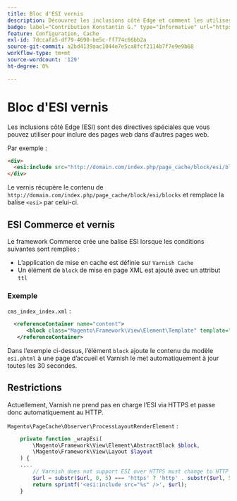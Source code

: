 ```yaml
---
title: Bloc d'ESI vernis
description: Découvrez les inclusions côté Edge et comment les utiliser pour incorporer des pages web.
badge: label="Contribution Konstantin G." type="Informative" url="https://github.com/goivvy" tooltip="Konstantin G."
feature: Configuration, Cache
exl-id: 7dccafa5-df79-4690-be5c-ff774c66bb2a
source-git-commit: a2bd4139aac1044e7e5ca8fcf2114b7f7e9e9b68
workflow-type: tm+mt
source-wordcount: '129'
ht-degree: 0%

---
```


# Bloc d&#39;ESI vernis

Les inclusions côté Edge (ESI) sont des directives spéciales que vous pouvez utiliser pour inclure des pages web dans d’autres pages web.

Par exemple :

```html
<div>
  <esi:include src="http://domain.com/index.php/page_cache/block/esi/blocks"/>
</div>
```

Le vernis récupère le contenu de `http://domain.com/index.php/page_cache/block/esi/blocks` et remplace la balise `<esi>` par celui-ci.

## ESI Commerce et vernis

Le framework Commerce crée une balise ESI lorsque les conditions suivantes sont remplies :

- L’application de mise en cache est définie sur `Varnish Cache`
- Un élément de `block` de mise en page XML est ajouté avec un attribut `ttl`

### Exemple

`cms_index_index.xml` :

```xml
  <referenceContainer name="content">
      <block class="Magento\Framework\View\Element\Template" template="Magento_Paypal::esi.phtml" ttl="30"/>
   </referenceContainer>
```

Dans l’exemple ci-dessus, l’élément `block` ajoute le contenu du modèle `esi.phtml` à une page d’accueil et Varnish le met automatiquement à jour toutes les 30 secondes.

## Restrictions

Actuellement, Varnish ne prend pas en charge l’ESI via HTTPS et passe donc automatiquement au HTTP.

`Magento\PageCache\Observer\ProcessLayoutRenderElement` :

```php
    private function _wrapEsi(
        \Magento\Framework\View\Element\AbstractBlock $block,
        \Magento\Framework\View\Layout $layout
    ) {
    ....
        // Varnish does not support ESI over HTTPS must change to HTTP
        $url = substr($url, 0, 5) === 'https' ? 'http' . substr($url, 5) : $url;
        return sprintf('<esi:include src="%s" />', $url);
    }
```
